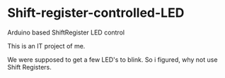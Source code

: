 # Shift-register-controlled-LED
Arduino based ShiftRegister LED control

This is an IT project of me.

We were supposed to get a few LED's to blink.
So i figured, why not use Shift Registers.
